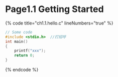 # Page1.1 Getting Started



{% code title="ch1.1.hello.c" lineNumbers="true" %}
```c
// Some code
#include <stdio.h>  //打招呼 
int main()
{
    printf("xxx");
    return 0;
}
```
{% endcode %}


